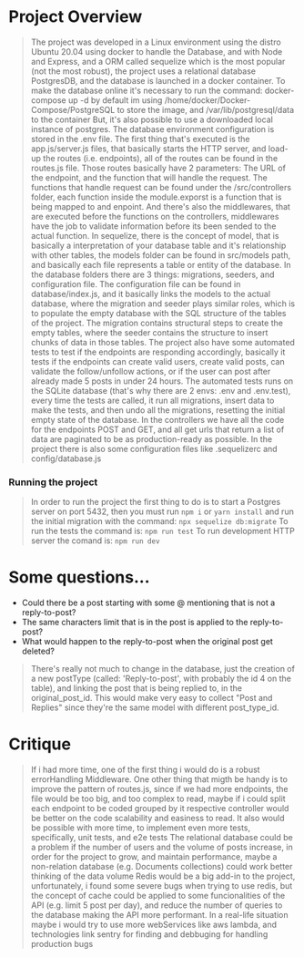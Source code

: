 # Project Overview

> The project was developed in a Linux environment using the distro Ubuntu 20.04 using docker to handle the Database, and with Node and Express, and a ORM called sequelize which is the most popular (not the most robust), the project uses a relational database PostgresDB, and the database is launched in a docker container.
To make the database online it's necessary to run the command: 
docker-compose up -d
by default im using /home/docker/Docker-Compose/PostgreSQL to store the image, and /var/lib/postgresql/data to the container
But, it's also possible to use a downloaded local instance of postgres. The database environment configuration is stored in the .env file.
The first thing that's executed is the app.js/server.js files, that basically starts the HTTP server, and load-up the routes (i.e. endpoints), all of the routes can be found in the routes.js file. Those routes basically have 2 parameters: The URL of the endpoint, and the function that will handle the request.
The functions that handle request can be found under the /src/controllers folder, each function inside the module.exporst is a function that is being mapped to and enpoint. And there's also the middlewares, that are executed before the functions on the controllers, middlewares have the job to validate information before its been sended to the actual function.
In sequelize, there is the concept of model, that is basically a interpretation of your database table and it's relationship with other tables, the models folder can be found in src/models path, and basically each file represents a table or entity of the database.
In the database folders there are 3 things: migrations, seeders, and configuration file. The configuration file can be found in database/index.js, and it basically links the models to the actual database, where the migration and seeder plays similar roles, which is to populate the empty database with the SQL structure of the tables of the project. The migration contains structural steps to create the empty tables, where the seeder contains the structure to insert chunks of data in those tables.
The project also have some automated tests to test if the endpoints are responding accordingly, basically it tests if the endpoints can create valid users, create valid posts, can validate the follow/unfollow actions, or if the user can post after already made 5 posts in under 24 hours. The automated tests runs on the SQLite database (that's why there are 2 envs: .env and .env.test), every time the tests are called, it run all migrations, insert data to make the tests, and then undo all the migrations, resetting the initial empty state of the database.
In the controllers we have all the code for the endpoints POST and GET, and all get urls that return a list of data are paginated to be as production-ready as possible.
In the project there is also some configuration files like .sequelizerc and config/database.js
### Running the project
> In order to run the project the first thing to do is to start a Postgres server on port 5432, then you must run 
```npm i``` or ```yarn install```
and run the initial migration with the command:
```npx sequelize db:migrate```
To run the tests the command is:
```npm run test```
To run development HTTP server the comand is:
```npm run dev```
# Some questions...

- Could there be a post starting with some @ mentioning that is not a reply-to-post?
- The same characters limit that is in the post is applied to the reply-to-post?
- What would happen to the reply-to-post when the original post get deleted?

> There's really not much to change in the database, just the creation of a new postType (called: 'Reply-to-post', with probably the id 4 on the table), and linking the post that is being replied to, in the original_post_id. This would make very easy to collect "Post and Replies" since they're the same model with different post_type_id.

# Critique

> If i had more time, one of the first thing i would do is a robust errorHandling Middleware.
One other thing that migth be handy is to improve the pattern of routes.js, since if we had more endpoints, the file would be too big, and too complex to read, maybe if i could split each endpoint to be coded grouped by it respective controller would be better on the code scalability and easiness to read.
It also would be possible with more time, to implement even more tests, specifically, unit tests, and e2e tests
The relational database could be a problem if the number of users and the volume of posts increase, in order for the project to grow, and maintain performance, maybe a non-relation database (e.g. Documents collections) could work better thinking of the data volume
Redis would be a big add-in to the project, unfortunately, i found some severe bugs when trying to use redis, but the concept of cache could be applied to some funcionalities of the API (e.g. limit 5 post per day), and reduce the number of queries to the database making the API more performant.
In a real-life situation maybe i would try to use more webServices like aws lambda, and technologies link sentry for finding and debbuging for handling production bugs

